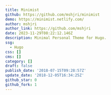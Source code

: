 ```yaml
---
title: Minimist
github: https://github.com/mshjri/minimist
demo: https://minimist.netlify.com/
author: mshjri
author_link: https://github.com/mshjri
date: 2023-11-29T08:22:12.146Z
description: Minimal Personal Theme for Hugo.
ssg:
  - Hugo
css: []
cms: []
category: []
draft: false
publish_date: '2018-07-15T09:28:57Z'
update_date: '2018-12-05T16:34:25Z'
github_star: 0
github_fork: 1
---
```

